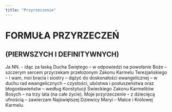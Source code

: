 ```yaml
---
title: "Przyrzeczenie"
---
```




# FORMUŁA PRZYRZECZEŃ
## (PIERWSZYCH I DEFINITYWNYCH)

Ja NN. - idąc za łaską Ducha Świętego – w odpowiedzi na powołanie Boże – szczerym sercem przyrzekam przełożonym Zakonu Karmelu Terezjańskiego – i wam, moi bracia i siostry – dążyć do doskonałości ewangelicznej – w duchu rad ewangelicznych – czystości, ubóstwa i posłuszeństwa oraz błogosławieństw – według Konstytucji Świeckiego Zakonu Karmelitów Bosych – na trzy lata (na całe życie). Moje przyrzeczenie – z dziecięcą ufnością – zawierzam Najświętszej Dziewicy Maryi – Matce i Królowej Karmelu.
